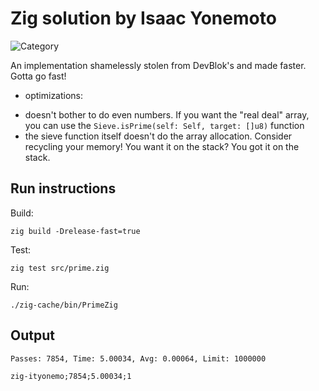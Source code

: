# Zig solution by Isaac Yonemoto

![Category](https://img.shields.io/badge/Category-faithful-green)

An implementation shamelessly stolen from DevBlok's and made faster.  Gotta go fast!

* optimizations:
- doesn't bother to do even numbers.  If you want the "real deal" array, you can use the
  `Sieve.isPrime(self: Self, target: []u8)` function
- the sieve function itself doesn't do the array allocation.  Consider recycling your memory!
  You want it on the stack?  You got it on the stack.

## Run instructions

Build:

```
zig build -Drelease-fast=true
```

Test:
```
zig test src/prime.zig
```

Run:
```
./zig-cache/bin/PrimeZig
```

## Output

```
Passes: 7854, Time: 5.00034, Avg: 0.00064, Limit: 1000000

zig-ityonemo;7854;5.00034;1
```

